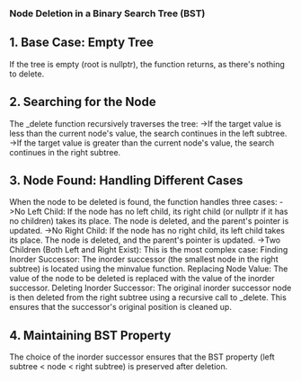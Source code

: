 ### Node Deletion in a Binary Search Tree (BST)

## 1. Base Case: Empty Tree
   If the tree is empty (root is nullptr), the function returns, as there's nothing to delete.

## 2. Searching for the Node
   The _delete function recursively traverses the tree:
      ->If the target value is less than the current node's value, the search continues in the left subtree.
      ->If the target value is greater than the current node's value, the search continues in the right subtree.
   
## 3. Node Found: Handling Different Cases
   When the node to be deleted is found, the function handles three cases:
      ->No Left Child: If the node has no left child, its right child (or nullptr if it has no children) takes its place. The node is deleted,         and the parent's pointer is updated.
      ->No Right Child: If the node has no right child, its left child takes its place. The node is deleted, and the parent's pointer is               updated.
      ->Two Children (Both Left and Right Exist):
        This is the most complex case:
          Finding Inorder Successor: The inorder successor (the smallest node in the right subtree) is located using the minvalue function.
          Replacing Node Value: The value of the node to be deleted is replaced with the value of the inorder successor.
          Deleting Inorder Successor: The original inorder successor node is then deleted from the right subtree using a recursive call to               _delete. This ensures that the successor's original position is cleaned up.
   
## 4. Maintaining BST Property
   The choice of the inorder successor ensures that the BST property (left subtree < node < right subtree) is preserved after deletion.
